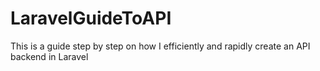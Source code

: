 # LaravelGuideToAPI
This is a guide step by step on how I efficiently and rapidly create an API backend in Laravel
